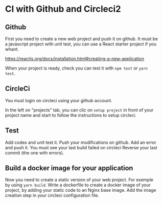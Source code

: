 # CI with Github and Circleci2

## Github

First you need to create a new web project and push it on github. It must be a javascript project with unit test, you can use a React starter project if you whant.

https://reactjs.org/docs/installation.html#creating-a-new-application

When your project is ready, check you can test it with `npm test` or `yarn test`.

## CircleCi
You must login on circleci using your github account.

In the left on "projects" tab, you can clic on `setup project` in front of your project name and start to follow the instructions to setup circleci.

## Test
Add codes and unit test it. Push your modifications on github.
Add an error and push it. You must see your last build failed on circleci
Reverse your last commit (the one with errors).

## Build a docker image for your application
Now you need to create a static version of your web project. For exemple by using `yarn build`.
Write a dockerfile to create a docker image of your project, by adding your static code to an Nginx base image.
Add the image creation step in your circleci configuration file.

